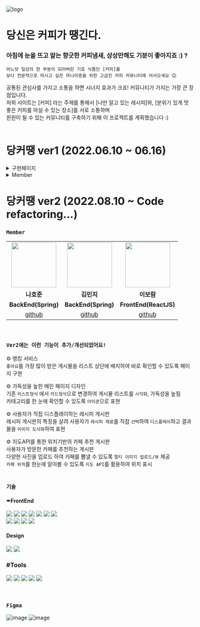 
![logo](https://user-images.githubusercontent.com/93433413/184174456-b83a3d88-0d9b-48f6-ad8f-01009ed2f87e.png)



# 당신은 커피가 땡긴다. 

### 아침에 눈을 뜨고 맡는 향긋한 커피냄새, 상상만해도 기분이 좋아지죠 :) ?

    어느덧 일상의 한 부분이 되어버린 기호 식품인 [커피]를
    보다 전문적으로 마시고 싶은 마니아층을 위한 고급진 커피 커뮤니티에 어서오세요 😊

공통된 관심사를 가지고 소통을 하면 시너지 효과가 크죠!  커뮤니티가 가지는 가장 큰 장점입니다.<br>
저희 사이트는 [커피] 라는 주제를 통해서 [나만 알고 있는 레시피]와, [분위기 있게 맛 좋은 커피를 마실 수 있는 장소]를 서로 소통하며 <br>
윈윈이 될 수 있는 커뮤니티를 구축하기 위해 이 프로젝트를 계획했습니다 :)
<br><br>
# 당커땡 ver1 (2022.06.10 ~ 06.16)

<details>
<summary>구현페이지</summary>
<div markdown="1">
<br/>
<img src="https://user-images.githubusercontent.com/93433413/184173998-ce234a2e-2161-4c6f-8770-1c0a1b7ad38f.png"/>
</div>
</details>

<details>
<summary>Member</summary>
<div markdown="1">
<br/>

<table>
  <tr>
    <td align="center"><img src="https://avatars.githubusercontent.com/u/105043351?v=4" width="120px"/></td>
    <td align="center"><img src="https://avatars.githubusercontent.com/u/85613861?v=4" width="120px"/></td>
    <td align="center"><img src="https://avatars.githubusercontent.com/u/82041804?v=4" width="120px"/></td>
    <td align="center"><img src="https://avatars.githubusercontent.com/u/93433413?v=4" width="120px"/></td>
  <tr>
    <td align="center"><strong>나호준</strong></td>
    <td align="center"><strong>김민지</strong></td>
    <td align="center"><strong>김형준</strong></td>
    <td align="center"><strong>이보람</strong></td>
  </tr>
  <tr>
      <td align="center"><b>BackEnd(Spring)</b></td>
      <td align="center"><b>BackEnd(Spring)</b></td>
      <td align="center"><b>BackEnd(Spring)</b></td>
      <td align="center"><b>FrontEnd(ReactJS)</b></td>
  </tr>
    <tr>
      <td align="center"><a href="https://github.com/na991223" target='_blank'>github</a></td>
      <td align="center"><a href="https://github.com/Java-kokyu" target='_blank'>github</a></td>
      <td align="center"><a href="https://github.com/Kim-HJ1986" target='_blank'>github</a></td>
      <td align="center"><a href="https://github.com/epppo" target='_blank'>github</a></td>
  </tr>
</table>
</div>
</details>

# 당커땡 ver2 (2022.08.10 ~ Code refactoring...)

### `Member` <br>

<table>
  <tr>
    <td align="center"><img src="https://avatars.githubusercontent.com/u/105043351?v=4" width="120px"/></td>
    <td align="center"><img src="https://avatars.githubusercontent.com/u/85613861?v=4" width="120px"/></td>
    <td align="center"><img src="https://avatars.githubusercontent.com/u/93433413?v=4" width="120px"/></td>
  <tr>
    <td align="center"><strong>나호준</strong></td>
    <td align="center"><strong>김민지</strong></td>
    <td align="center"><strong>이보람</strong></td>
  </tr>
  <tr>
      <td align="center"><b>BackEnd(Spring)</b></td>
      <td align="center"><b>BackEnd(Spring)</b></td>
      <td align="center"><b>FrontEnd(ReactJS)</b></td>
  </tr>
    <tr>
      <td align="center"><a href="https://github.com/na991223" target='_blank'>github</a></td>
      <td align="center"><a href="https://github.com/Java-kokyu" target='_blank'>github</a></td>
      <td align="center"><a href="https://github.com/epppo" target='_blank'>github</a></td>
  </tr>
</table>

<br>

###  `Ver2에는 이런 기능이 추가/개선되었어요!`

⚙ 랭킹 서비스<br> 
`좋아요`를 가장 많이 받은 게시물을 리스트 상단에 배치하여 바로 확인할 수 있도록 페이지 구현 

⚙ 가독성을 높힌 메인 페이지 디자인<br>
기존 `리스트형식` 에서 `카드형식`으로 변경하여 게시물 리스트를 `시각화`, 가독성을 높힘<br>
카테고리를 한 눈에 확인할 수 있도록 `아이콘`으로 표현

⚙ 사용자가 직접 디스플레이하는 레시피 게시판<br>
레시피 게시판의 특징을 살려 사용자가 `레시피 재료`를 직접 `선택`하여 `디스플레이`하고 결과물을 `이미지 도식화`하여 표현

⚙ 지도API를 통한 위치기반의 카페 추천 게시판<br>
사용자가 방문한 카페를 추천하는 게시판<br>
다양한 사진을 업로드 하여 카페를 뽐낼 수 있도록 `멀티 이미지 업로드/뷰` 제공 <br>
`카페 위치`를 한눈에 알아볼 수 있도록 `지도 API`를 활용하여 위치 표시 <br><br>


### `기술`

#### ✒FrontEnd

<p>
<img src="https://img.shields.io/badge/javascript-F7DF1E?style=for-the-badge&logo=javascript&logoColor=black">
<img src="https://img.shields.io/badge/html5-E34F26?style=for-the-badge&logo=html5&logoColor=white">
<img src="https://img.shields.io/badge/css-1572B6?style=for-the-badge&logo=css3&logoColor=white">
<img src="https://img.shields.io/badge/React-61DAFB?style=for-the-badge&logo=react&logoColor=black">
<img src="https://img.shields.io/badge/redux-764ABC?style=for-the-badge&logo=react&logoColor=black">
<img src="https://img.shields.io/badge/axios-007CE2?style=for-the-badge&logo=axios&logoColor=white">
<img src="https://img.shields.io/badge/reactrouterdom-CA4245?style=for-the-badge&logo=reactrouterdom&logoColor=white">
</br>
<img src="https://img.shields.io/badge/styled--components-DB7093?style=for-the-badge&logo=styledcomponents&logoColor=white">
<img src="https://img.shields.io/badge/amazonaws-232F3E?style=for-the-badge&logo=amazonaws&logoColor=white">
<img src="https://img.shields.io/badge/route53-F7A81B?style=for-the-badge&logo=route53&logoColor=white">
<img src="https://img.shields.io/badge/Kakao Map Api-F3DC00?style=for-the-badge&logo=KaKao Map Api&logoColor=white">
</br>
</p>

#### **Design**

<p>
<img src="https://img.shields.io/badge/Figma-F24E1E?style=for-the-badge&logo=Figma&logoColor=white"/>
<img src="https://img.shields.io/badge/zeplin-FDBD39?style=for-the-badge&logo=zeplin&logoColor=FDBD39"/>
</p>

### #**Tools**

<p>
<img src="https://img.shields.io/badge/VSCode-007ACC?style=for-the-badge&logo=Visual Studio Code&logoColor=white"/>
<img src="https://img.shields.io/badge/Git-F05032?style=for-the-badge&logo=Git&logoColor=white"/>
<img src="https://img.shields.io/badge/Github-181717?style=for-the-badge&logo=github&logoColor=white">
<img src="https://img.shields.io/badge/Notion-000000?style=for-the-badge&logo=Notion&logoColor=white">
<img src="https://img.shields.io/badge/Slack-4A154B?style=for-the-badge&logo=Slack&logoColor=white"/>
<br>
</p>

<br>


### `Figma`

![image](https://user-images.githubusercontent.com/93433413/184174093-e74a5240-2ec2-4d89-858b-2c0705f8c59c.png)
![image](https://user-images.githubusercontent.com/93433413/184174119-be4f5c11-a070-474b-957d-7fda2412ad4f.png)






